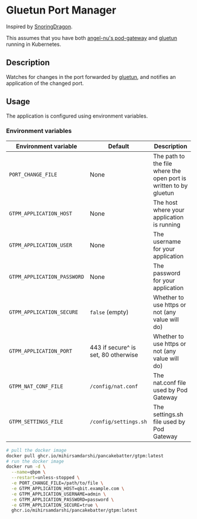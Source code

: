 # Gluetun Port Manager

Inspired by [SnoringDragon](https://github.com/SnoringDragon/gluetun-qbittorrent-port-manager/).

This assumes that you have both [angel-nu's pod-gateway](https://github.com/angelnu/pod-gateway)
and [gluetun](https://github.com/qdm12/gluetun) running in Kubernetes.

## Description

Watches for changes in the port forwarded by [gluetun](https://github.com/qdm12/gluetun), and notifies an application
of the changed port.

## Usage

The application is configured using environment variables.

### Environment variables

| Environment variable        | Default                             | Description                                                       |
|-----------------------------|-------------------------------------|-------------------------------------------------------------------|
| `PORT_CHANGE_FILE`          | None                                | The path to the file where the open port is written to by gluetun |
| `GTPM_APPLICATION_HOST`     | None                                | The host where your application is running                        |
| `GTPM_APPLICATION_USER`     | None                                | The username for your application                                 |
| `GTPM_APPLICATION_PASSWORD` | None                                | The password for your application                                 |
| `GTPM_APPLICATION_SECURE`   | `false` (empty)                     | Whether to use https or not (any value will do)                   |
| `GTPM_APPLICATION_PORT`     | 443 if secure^ is set, 80 otherwise | Whether to use https or not (any value will do)                   |
| `GTPM_NAT_CONF_FILE`        | `/config/nat.conf`                  | The nat.conf file used by Pod Gateway                             |
| `GTPM_SETTINGS_FILE`        | `/config/settings.sh`               | The settings.sh file used by Pod Gateway                          |

```bash
# pull the docker image
docker pull ghcr.io/mihirsamdarshi/pancakebatter/gtpm:latest
# run the docker image
docker run -d \
  --name=qbpm \
  --restart=unless-stopped \
  -e PORT_CHANGE_FILE=/path/to/file \
  -e GTPM_APPLICATION_HOST=qbit.example.com \
  -e GTPM_APPLICATION_USERNAME=admin \
  -e GTPM_APPLICATION_PASSWORD=password \
  -e GTPM_APPLICATION_SECURE=true \
  ghcr.io/mihirsamdarshi/pancakebatter/gtpm:latest
```
